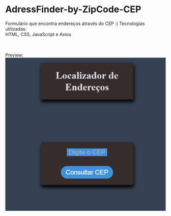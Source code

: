 # AdressFinder-by-ZipCode-CEP
Formulário que encontra endereços através do CEP :) 
Tecnologias utilizadas: <br>
HTML, CSS, JavaScript e Axios
<br>
<br>
<br>

Preview:
<img src="CSSCEP1.png">
